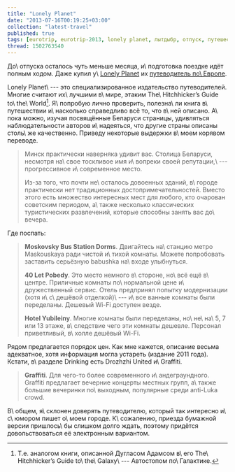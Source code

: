 ```yaml
---
title: "Lonely Planet"
date: "2013-07-16T00:19:25+03:00"
collection: "latest-travel"
published: true
tags: [eurotrip, eurotrip-2013, lonely planet, лытдыбр, отпуск, путешествие]
thread: 1502763540
---
```


До\ отпуска осталось чуть меньше месяца, и\ подготовка поездке идёт полным ходом. Даже купил
у\ [Lonely Planet][lonely-planet] их [путеводитель по\ Eвропе][europe-guide].

Lonely Planet\ --- это специализированное издательство путеводителей. Многие считают их\ лучшими в\ мире,
этаким The\ Hitchhicker’s Guide to\ the\ World[^1]. Я\ попробую лично проверить, полезна\ ли книга в\ путешествии
и\ насколько справедливо всё то, что в\ ней описано. А\ пока можно, изучая посвящённые Беларуси страницы,
удивляться наблюдательности авторов и\ надеяться, что другие страны описаны столь\ же качественно. Приведу некоторые
выдержки в\ моем корявом переводе.

> Минск практически наверняка удивит вас. Столица Беларуси, несмотря на\ свое тоскливое имя и\ вопреки своей
> репутации,\ --- прогрессивное и\ современное место.
>
> Из-за того, что почти не\ осталось довоенных зданий, в\ городе практически нет традиционных
> достопримечательностей. Вместо этого есть множество интересных мест для любого, кто очарован советским периодом,
> а\ также несколько классических туристических развлечений, которые способны занять вас до\ вечера.

Где поспать:

> **Moskovsky Bus Station Dorms**. Двигайтесь на\ станцию метро Maskouskaya ради чистой и\ тихой комнаты. Можете
> попробовать заставить серьёзную babushka на\ входе улыбнуться.
>
> **40 Let Pobedy**. Это место немного в\ стороне, но\ всё ещё в\ центре. Приличные комнаты по\ нормальной цене
> и\ дружественный сервис. Отель предпринял попытку модернизации (хотя и\ с\ дешёвой отделкой)\ --- и\ все ванные
> комнаты были переделаны. Дешевый Wi-Fi доступен везде.
>
> **Hotel Yubileiny**. Многие комнаты были переделаны, но\ не\ на\ 5, 7 или 13 этаже, в\ следствие чего эти комнаты
> дешевле. Персонал приветливый, в\ холле дешёвый Wi-Fi.

Рядом предлагается порядок цен. Как мне кажется, описание весьма адекватное, хотя информация могла устареть
(издание 2011 года). Кстати, в\ разделе Drinking есть Drozhzhi United и\ Graffiti.

> **Graffiti**. Для чего-то более современного и\ андеграундного. Graffiti предлагает вечерние концерты местных
> групп, а\ также большие вечеринки по\ выходным, популярные среди anti-Luka crowd.

В\ общем, я\ склонен доверять путеводителю, который так интересно и\ с\ юмором пишет о\ моем городе. К\ сожалению,
приезда бумажной версии пришлось\ бы слишком долго ждать, поэтому придётся довольствоваться её электронным вариантом.

[^1]: Т.е. аналогом книги, описанной Дугласом Адамсом в\ его The\ Hitchhicker’s Guide to\ the\ Galaxy\ --- Автостопом
по\ Галактике.

[europe-guide]: http://shop.lonelyplanet.com/europe/europe-on-a-shoestring-travel-guide-8/
[lonely-planet]: http://www.lonelyplanet.com/
